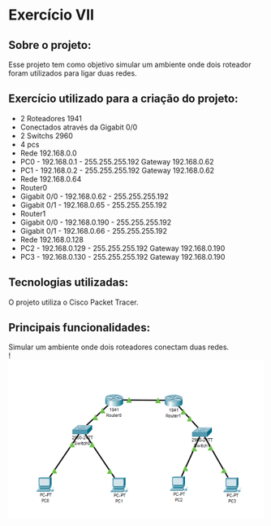 # Exercício VII
## Sobre o projeto:
Esse projeto tem como objetivo simular um ambiente onde dois roteador foram utilizados para ligar duas redes. 
## Exercício utilizado para a criação do projeto:
+ 2 Roteadores 1941
+ Conectados através da Gigabit 0/0
+ 2 Switchs 2960
+ 4 pcs
+ Rede 192.168.0.0
+ PC0 - 192.168.0.1 - 255.255.255.192 Gateway 192.168.0.62
+ PC1 - 192.168.0.2 - 255.255.255.192 Gateway 192.168.0.62
+ Rede 192.168.0.64
+ Router0
+ Gigabit 0/0 - 192.168.0.62 - 255.255.255.192
+ Gigabit 0/1 - 192.168.0.65 - 255.255.255.192
+ Router1
+ Gigabit 0/0 - 192.168.0.190 - 255.255.255.192
+ Gigabit 0/1 - 192.168.0.66 - 255.255.255.192
+ Rede 192.168.0.128
+ PC2 - 192.168.0.129 - 255.255.255.192 Gateway 192.168.0.190
+ PC3 - 192.168.0.130 - 255.255.255.192 Gateway 192.168.0.190
## Tecnologias utilizadas:
O projeto utiliza o Cisco Packet Tracer. 

## Principais funcionalidades:
Simular um ambiente onde dois roteadores conectam duas redes. \
!![alt text](image.png)

